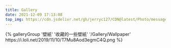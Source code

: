 ```yaml
---
title: Gallery
date: 2021-12-09 17:13:08
top_img: https://cdn.jsdelivr.net/gh/jerryc127/CDN@latest/Photo/messageboard.jpg
---
```

<div class="gallery-group-main">
{% galleryGroup '壁紙' '收藏的一些壁紙' '/Gallery/Wallpaper' https://i.loli.net/2019/11/10/T7Mu8Aod3egmC4Q.png %}
</div>
